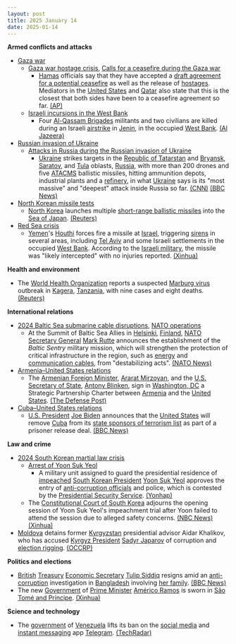 ```yaml
---
layout: post
title: 2025 January 14
date: 2025-01-14
---
```



**Armed conflicts and attacks**

* [Gaza war](https://en.wikipedia.org/wiki/Gaza_war "Gaza war")
  + [Gaza war hostage crisis](https://en.wikipedia.org/wiki/Gaza_war_hostage_crisis "Gaza war hostage crisis"), [Calls for a ceasefire during the Gaza war](https://en.wikipedia.org/wiki/Calls_for_a_ceasefire_during_the_Gaza_war "Calls for a ceasefire during the Gaza war")
    - [Hamas](https://en.wikipedia.org/wiki/Hamas "Hamas") officials say that they have accepted a [draft agreement for a potential ceasefire](https://en.wikipedia.org/wiki/2025_Gaza_war_ceasefire "2025 Gaza war ceasefire") as well as the release of [hostages](https://en.wikipedia.org/wiki/Gaza_war_hostage_crisis "Gaza war hostage crisis"). Mediators in the [United States](https://en.wikipedia.org/wiki/United_States "United States") and [Qatar](https://en.wikipedia.org/wiki/Qatar "Qatar") also state that this is the closest that both sides have been to a ceasefire agreement so far. [(AP)](https://apnews.com/article/israel-palestinians-hamas-war-news-01-14-2025-a1495c0f4f13102903ce31a862c49baa)
  + [Israeli incursions in the West Bank](https://en.wikipedia.org/wiki/Israeli_incursions_in_the_West_Bank_%282023%E2%80%93present%29 "Israeli incursions in the West Bank (2023–present)")
    - Four [Al-Qassam Brigades](https://en.wikipedia.org/wiki/Al-Qassam_Brigades "Al-Qassam Brigades") militants and two civilians are killed during an Israeli [airstrike](https://en.wikipedia.org/wiki/Airstrike "Airstrike") in [Jenin](https://en.wikipedia.org/wiki/Jenin "Jenin"), in the occupied [West Bank](https://en.wikipedia.org/wiki/West_Bank "West Bank"). [(Al Jazeera)](https://www.aljazeera.com/news/liveblog/2025/1/15/live-israel-launches-fierce-strikes-on-gaza-as-ceasefire-deal-moves-closer?update=3442835)
* [Russian invasion of Ukraine](https://en.wikipedia.org/wiki/Russian_invasion_of_Ukraine "Russian invasion of Ukraine")
  + [Attacks in Russia during the Russian invasion of Ukraine](https://en.wikipedia.org/wiki/Attacks_in_Russia_during_the_Russian_invasion_of_Ukraine "Attacks in Russia during the Russian invasion of Ukraine")
    - [Ukraine](https://en.wikipedia.org/wiki/Armed_Forces_of_Ukraine "Armed Forces of Ukraine") strikes targets in the [Republic of Tatarstan](https://en.wikipedia.org/wiki/Republic_of_Tatarstan "Republic of Tatarstan") and [Bryansk](https://en.wikipedia.org/wiki/Bryansk_Oblast "Bryansk Oblast"), [Saratov](https://en.wikipedia.org/wiki/Saratov_Oblast "Saratov Oblast"), and [Tula](https://en.wikipedia.org/wiki/Tula_Oblast "Tula Oblast") oblasts, [Russia](https://en.wikipedia.org/wiki/Russia "Russia"), with more than 200 drones and five [ATACMS](https://en.wikipedia.org/wiki/ATACMS "ATACMS") ballistic missiles, hitting ammunition depots, industrial plants and a [refinery](https://en.wikipedia.org/wiki/Refinery "Refinery"), in what [Ukraine](https://en.wikipedia.org/wiki/Ukraine "Ukraine") says is its "most massive" and "deepest" attack inside Russia so far. [(CNN)](https://edition.cnn.com/2025/01/14/europe/ukraine-russia-drone-missile-attack-intl-hnk/index.html) [(BBC News)](https://www.bbc.com/news/articles/cwypg2z780go)
* [North Korean missile tests](https://en.wikipedia.org/wiki/List_of_North_Korean_missile_tests "List of North Korean missile tests")
  + [North Korea](https://en.wikipedia.org/wiki/Korean_People%27s_Army "Korean People's Army") launches multiple [short-range ballistic missiles](https://en.wikipedia.org/wiki/Short-range_ballistic_missile "Short-range ballistic missile") into the [Sea of Japan](https://en.wikipedia.org/wiki/Sea_of_Japan "Sea of Japan"). [(Reuters)](https://www.reuters.com/world/asia-pacific/north-korea-fires-missile-off-east-coast-says-south-korea-military-2025-01-14/)
* [Red Sea crisis](https://en.wikipedia.org/wiki/Red_Sea_crisis "Red Sea crisis")
  + [Yemen](https://en.wikipedia.org/wiki/Yemen "Yemen")'s [Houthi](https://en.wikipedia.org/wiki/Houthi "Houthi") forces fire a missile at [Israel](https://en.wikipedia.org/wiki/Israel "Israel"), triggering [sirens](https://en.wikipedia.org/wiki/Civil_defense_siren "Civil defense siren") in several areas, including [Tel Aviv](https://en.wikipedia.org/wiki/Tel_Aviv "Tel Aviv") and some Israeli settlements in the occupied [West Bank](https://en.wikipedia.org/wiki/West_Bank "West Bank"). According to the [Israeli military](https://en.wikipedia.org/wiki/Israeli_Defense_Forces "Israeli Defense Forces"), the missile was "likely intercepted" with no injuries reported. [(Xinhua)](https://english.news.cn/20250114/7d596dc7d5e6418683867e53dbecb391/c.html)

**Health and environment**

* The [World Health Organization](https://en.wikipedia.org/wiki/World_Health_Organization "World Health Organization") reports a suspected [Marburg virus](https://en.wikipedia.org/wiki/Marburg_virus_disease "Marburg virus disease") outbreak in [Kagera](https://en.wikipedia.org/wiki/Kagera_Region "Kagera Region"), [Tanzania](https://en.wikipedia.org/wiki/Tanzania "Tanzania"), with nine cases and eight deaths. [(Reuters)](https://www.reuters.com/world/africa/suspected-outbreak-marburg-virus-kills-eight-tanzania-who-says-2025-01-15/)

**International relations**

* [2024 Baltic Sea submarine cable disruptions](https://en.wikipedia.org/wiki/2024_Baltic_Sea_submarine_cable_disruptions "2024 Baltic Sea submarine cable disruptions"), [NATO operations](https://en.wikipedia.org/wiki/List_of_NATO_operations "List of NATO operations")
  + At the Summit of Baltic Sea Allies in [Helsinki](https://en.wikipedia.org/wiki/Helsinki "Helsinki"), [Finland](https://en.wikipedia.org/wiki/Finland "Finland"), [NATO Secretary General](https://en.wikipedia.org/wiki/Secretary_General_of_NATO "Secretary General of NATO") [Mark Rutte](https://en.wikipedia.org/wiki/Mark_Rutte "Mark Rutte") announces the establishment of the *Baltic Sentry* military mission, which will strengthen the protection of critical infrastructure in the region, such as [energy](https://en.wikipedia.org/wiki/Submarine_power_cable "Submarine power cable") and [communication cables](https://en.wikipedia.org/wiki/Submarine_communications_cable "Submarine communications cable"), from "destabilizing acts". [(NATO News)](https://www.nato.int/cps/cz/natohq/news_232122.htm?selectedLocale=en)
* [Armenia–United States relations](https://en.wikipedia.org/wiki/Armenia%E2%80%93United_States_relations "Armenia–United States relations")
  + The [Armenian Foreign Minister](https://en.wikipedia.org/wiki/Ministry_of_Foreign_Affairs_%28Armenia%29 "Ministry of Foreign Affairs (Armenia)"), [Ararat Mirzoyan](https://en.wikipedia.org/wiki/Ararat_Mirzoyan "Ararat Mirzoyan"), and the [U.S. Secretary of State](https://en.wikipedia.org/wiki/United_States_Secretary_of_State "United States Secretary of State"), [Antony Blinken](https://en.wikipedia.org/wiki/Antony_Blinken "Antony Blinken"), sign in [Washington, DC](https://en.wikipedia.org/wiki/Washington%2C_DC "Washington, DC") a Strategic Partnership Charter between [Armenia](https://en.wikipedia.org/wiki/Armenia "Armenia") and the [United States](https://en.wikipedia.org/wiki/United_States "United States"). [(The Defense Post)](https://thedefensepost.com/2025/01/14/armenia-signs-us-pact/)
* [Cuba–United States relations](https://en.wikipedia.org/wiki/Cuba%E2%80%93United_States_relations "Cuba–United States relations")
  + [U.S. President](https://en.wikipedia.org/wiki/President_of_the_United_States "President of the United States") [Joe Biden](https://en.wikipedia.org/wiki/Joe_Biden "Joe Biden") announces that the [United States](https://en.wikipedia.org/wiki/United_States "United States") will remove [Cuba](https://en.wikipedia.org/wiki/Cuba "Cuba") from its [state sponsors of terrorism list](https://en.wikipedia.org/wiki/State_Sponsors_of_Terrorism_%28U.S._list%29 "State Sponsors of Terrorism (U.S. list)") as part of a prisoner release deal. [(BBC News)](https://www.bbc.com/news/articles/c17e0k92g41o)

**Law and crime**

* [2024 South Korean martial law crisis](https://en.wikipedia.org/wiki/2024_South_Korean_martial_law_crisis "2024 South Korean martial law crisis")
  + [Arrest of Yoon Suk Yeol](https://en.wikipedia.org/wiki/Arrest_of_Yoon_Suk_Yeol "Arrest of Yoon Suk Yeol")
    - A military unit assigned to guard the presidential residence of [impeached](https://en.wikipedia.org/wiki/Impeachment_of_Yoon_Suk_Yeol "Impeachment of Yoon Suk Yeol") [South Korean President](https://en.wikipedia.org/wiki/President_of_South_Korea "President of South Korea") [Yoon Suk Yeol](https://en.wikipedia.org/wiki/Yoon_Suk_Yeol "Yoon Suk Yeol") approves the entry of [anti-corruption officials](https://en.wikipedia.org/wiki/Corruption_Investigation_Office_for_High-ranking_Officials "Corruption Investigation Office for High-ranking Officials") and police, which is contested by the [Presidential Security Service](https://en.wikipedia.org/wiki/Presidential_Security_Service_%28South_Korea%29 "Presidential Security Service (South Korea)"). [(Yonhap)](https://en.yna.co.kr/view/AEN20250114011453320?section=national/politics)
  + The [Constitutional Court of South Korea](https://en.wikipedia.org/wiki/Constitutional_Court_of_South_Korea "Constitutional Court of South Korea") adjourns the opening session of Yoon Suk Yeol's impeachment trial after Yoon failed to attend the session due to alleged safety concerns. [(NBC News)](https://www.nbcnews.com/news/world/impeachment-trial-south-koreas-yoon-adjourned-not-attend-rcna187549) [(Xinhua)](https://english.news.cn/20250112/45dfd6352df4438ea412380d3f2df56e/c.html)
* [Moldova](https://en.wikipedia.org/wiki/Moldova "Moldova") detains former [Kyrgyzstan](https://en.wikipedia.org/wiki/Kyrgyzstan "Kyrgyzstan") presidential advisor Aidar Khalikov, who has accused [Kyrgyz President](https://en.wikipedia.org/wiki/President_of_Kyrgyzstan "President of Kyrgyzstan") [Sadyr Japarov](https://en.wikipedia.org/wiki/Sadyr_Japarov "Sadyr Japarov") of corruption and [election rigging](https://en.wikipedia.org/wiki/Electoral_fraud "Electoral fraud"). [(OCCRP)](https://www.occrp.org/en/news/moldova-detains-ex-kyrgyz-advisor-who-accused-president-japarov-of-graft)

**Politics and elections**

* [British](https://en.wikipedia.org/wiki/United_Kingdom "United Kingdom") [Treasury](https://en.wikipedia.org/wiki/HM_Treasury "HM Treasury") [Economic Secretary](https://en.wikipedia.org/wiki/Economic_Secretary_to_the_Treasury "Economic Secretary to the Treasury") [Tulip Siddiq](https://en.wikipedia.org/wiki/Tulip_Siddiq "Tulip Siddiq") resigns amid an [anti-corruption](https://en.wikipedia.org/wiki/Anti-corruption "Anti-corruption") investigation in [Bangladesh](https://en.wikipedia.org/wiki/Bangladesh "Bangladesh") involving [her family](https://en.wikipedia.org/wiki/Tungipara_Sheikh_family "Tungipara Sheikh family"). [(BBC News)](https://www.bbc.com/news/live/crmnjjm9j12t)
* The new [Government](https://en.wikipedia.org/wiki/Government_of_S%C3%A3o_Tom%C3%A9_and_Pr%C3%ADncipe "Government of São Tomé and Príncipe") of [Prime Minister](https://en.wikipedia.org/wiki/Prime_Minister_of_S%C3%A3o_Tom%C3%A9_and_Pr%C3%ADncipe "Prime Minister of São Tomé and Príncipe") [Américo Ramos](https://en.wikipedia.org/wiki/Am%C3%A9rico_Ramos "Américo Ramos") is sworn in [São Tomé and Príncipe](https://en.wikipedia.org/wiki/S%C3%A3o_Tom%C3%A9_and_Pr%C3%ADncipe "São Tomé and Príncipe"). [(Xinhua)](https://english.news.cn/20250115/62c12ba528404f3b923b3a6f6853de7f/c.html)

**Science and technology**

* The [government](https://en.wikipedia.org/wiki/Government_of_Venezuela "Government of Venezuela") of [Venezuela](https://en.wikipedia.org/wiki/Venezuela "Venezuela") lifts its ban on the [social media](https://en.wikipedia.org/wiki/Social_media "Social media") and [instant messaging](https://en.wikipedia.org/wiki/Instant_messaging "Instant messaging") app [Telegram](https://en.wikipedia.org/wiki/Telegram_%28software%29 "Telegram (software)"). [(TechRadar)](https://www.techradar.com/vpn/vpn-privacy-security/venezuela-lifts-telegram-ban-but-the-internet-remains-restricted)
